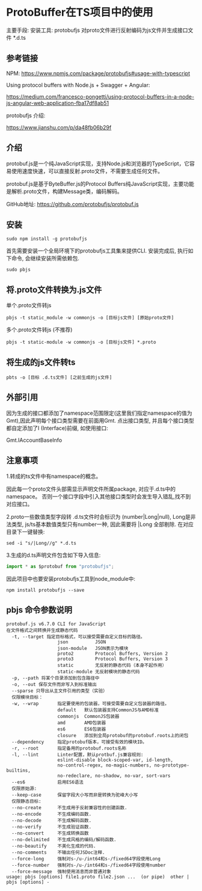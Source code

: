 #  ProtoBuffer在TS项目中的使用

主要手段: 安装工具: protobufjs 对proto文件进行反射编码为js文件并生成接口文件 *.d.ts

## 参考链接
NPM: https://www.npmjs.com/package/protobufjs#usage-with-typescript

Using protocol buffers with Node.js + Swagger + Angular:

https://medium.com/francesco-pongetti/using-protocol-buffers-in-a-node-js-angular-web-application-fba17df8ab51

protobufjs 介绍:

https://www.jianshu.com/p/da48fb06b29f


## 介绍
protobuf.js是一个纯JavaScript实现，支持Node.js和浏览器的TypeScript，它容易使用速度快速，可以直接反射.proto文件，不需要生成任何文件。

protobuf.js是基于ByteBuffer.js的Protocol Buffers纯JavaScript实现，主要功能是解析.proto文件，构建Message类，编码解码。

GitHub地址: https://github.com/protobufjs/protobuf.js

## 安装
```shell
sudo npm install -g protobufjs
```
首先需要安装一个全局环境下的protobufjs工具集来提供CLI.
安装完成后, 执行如下命令, 会继续安装所需依赖包.
```
sudo pbjs
```

## 将.proto文件转换为.js文件
单个.proto文件转js
```shell
pbjs -t static_module -w commonjs -o [目标js文件] [原始proto文件]
 ```

 多个.proto文件转js (不推荐)
```shell
pbjs -t static-module -w commonjs -o [目标js文件] *.proto
```

## 将生成的js文件转ts
```shell
pbts -o [目标 .d.ts文件] [之前生成的js文件]
```

## 外部引用
因为生成的接口都添加了namespace范围限定(这里我们指定namespace的值为Gmt),因此声明每个接口类型需要在前面用Gmt. 点出接口类型, 并且每个接口类型都自定添加了I (Interface)前缀, 如使用接口:

Gmt.IAccountBaseInfo

## 注意事项
1.转成的ts文件中有namespace的概念。

因此每一个proto文件头部需显示声明文件所属package, 对应于.d.ts中的namespace。
否则一个接口字段中引入其他接口类型时会发生导入错乱,找不到对应接口。

2.proto一些数值类型字段转 .d.ts文件时会标识为 (number|Long|null), Long是非法类型,
js/ts基本数值类型只有number一种, 因此需要将 |Long 全部剔除.
在对应目录下一键替换:
```shell
sed -i "s/|Long//g" *.d.ts
```

3.生成的d.ts声明文件包含如下导入信息:
```ts
import * as $protobuf from "protobufjs";
```
因此项目中也要安装protobufjs工具到node_module中:
```shell
npm install protobufjs --save
```




## pbjs 命令参数说明
```code
protobuf.js v6.7.0 CLI for JavaScript
在文件格式之间转换并生成静态代码
  -t, --target 指定目标格式，可以接受需要自定义目标的路径。
                   json          JSON
                   json-module   JSON表示为模块
                   proto2        Protocol Buffers, Version 2
                   proto3        Protocol Buffers, Version 3
                   static        无反射的静态代码（本身不起作用）
                   static-module 无反射模块的静态代码
  -p, --path 将某个目录添加到包含路径中
  -o, --out 保存文件而非写入到标准输出
  --sparse 只导出从主文件引用的类型（实验）
  仅限模块目标：
  -w, --wrap       指定要使用的包装器，可接受需要自定义包装器的路径。
                   default   默认包装器支持CommonJS与AMD标准
                   commonjs  CommonJS包装器
                   amd       AMD包装器
                   es6       ES6包装器
                   closure   添加到全局protobuf的protobuf.roots上的闭包
  --dependency     指定protobuf版本，可接受有效的模块ID。
  -r, --root       指定备用的protobuf.roots名称
  -l, --lint       Linter配置，默认protbuf.js兼容规则:
                   eslint-disable block-scoped-var, id-length,
                   no-control-regex, no-magic-numbers, no-prototype-builtins,
                   no-redeclare, no-shadow, no-var, sort-vars
  --es6            启用ES6语法
  仅限原始源:
  --keep-case      保留字段大小写而非是转换为驼峰大小写
  仅限静态目标:
  --no-create      不生成用于反射兼容性的创建函数.
  --no-encode      不生成编码函数.
  --no-decode      不生成解码函数.
  --no-verify      不生成验证函数.
  --no-convert     不生成转换函数
  --no-delimited   不生成风格的编码/解码函数.
  --no-beautify    不美化生成的代码.
  --no-comments    不输出任何JSDoc注释.
  --force-long     强制对s-/u-/int64和s-/fixed64字段使用Long
  --force-number   强制对s-/u-/int64和s-/fixed64字段使用number
  --force-message  强制使用消息而非普通对象
usage: pbjs [options] file1.proto file2.json ...  (or pipe)  other | pbjs [options] -
```



